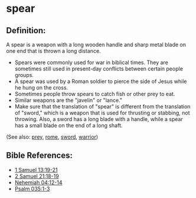 # spear #

## Definition: ##

A spear is a weapon with a long wooden handle and sharp metal blade on one end that is thrown a long distance.

* Spears were commonly used for war in biblical times. They are sometimes still used in present-day conflicts between certain people groups.
* A spear was used by a Roman soldier to pierce the side of Jesus while he hung on the cross.
* Sometimes people throw spears to catch fish or other prey to eat.
* Similar weapons are the "javelin" or "lance."
* Make sure that the translation of "spear" is different from the translation of "sword," which is a weapon that is used for thrusting or stabbing, not throwing. Also, a sword has a long blade with a handle, while a spear has a small blade on the end of a long shaft.

(See also: [prey](../other/prey.md), [rome](../other/rome.md), [sword](../other/sword.md), [warrior](../other/warrior.md))

## Bible References: ##

* [1 Samuel 13:19-21](https://door43.org/en/bible/notes/1sa/13/19)
* [2 Samuel 21:18-19](https://door43.org/en/bible/notes/2sa/21/18)
* [Nehemiah 04:12-14](https://door43.org/en/bible/notes/neh/04/12)
* [Psalm 035:1-3](https://door43.org/en/bible/notes/psa/035/001)

